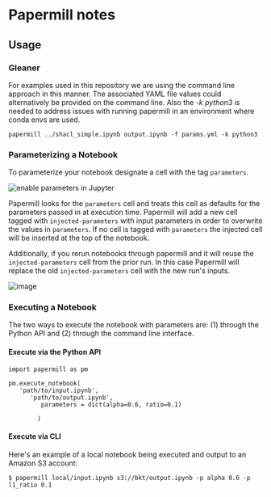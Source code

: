 # Papermill notes

## Usage

### Gleaner

For examples used in this repository we are using the command line approach in this manner.
The associated YAML file values could alternatively be provided on the command line. Also
the _-k python3_ is needed to address issues with running papermill in an environment where
conda envs are used.  

```
papermill ../shacl_simple.ipynb output.ipynb -f params.yml -k python3
```

### Parameterizing a Notebook

To parameterize your notebook designate a cell with the tag ``parameters``.

![enable parameters in Jupyter](docs/img/enable_parameters.gif)

Papermill looks for the ``parameters`` cell and treats this cell as defaults for the parameters passed in at execution time. Papermill will add a new cell tagged with ``injected-parameters`` with input parameters in order to overwrite the values in ``parameters``. If no cell is tagged with ``parameters`` the injected cell will be inserted at the top of the notebook.

Additionally, if you rerun notebooks through papermill and it will reuse the ``injected-parameters`` cell from the prior run. In this case Papermill will replace the old ``injected-parameters`` cell with the new run's inputs.

![image](docs/img/parameters.png)

### Executing a Notebook

The two ways to execute the notebook with parameters are: (1) through
the Python API and (2) through the command line interface.

#### Execute via the Python API

``` {.sourceCode .python}
import papermill as pm

pm.execute_notebook(
   'path/to/input.ipynb',
      'path/to/output.ipynb',
         parameters = dict(alpha=0.6, ratio=0.1)
         
        )
`````

#### Execute via CLI

Here's an example of a local notebook being executed and output to an
Amazon S3 account:

``` {.sourceCode .bash}
$ papermill local/input.ipynb s3://bkt/output.ipynb -p alpha 0.6 -p l1_ratio 0.1
`````````
````
